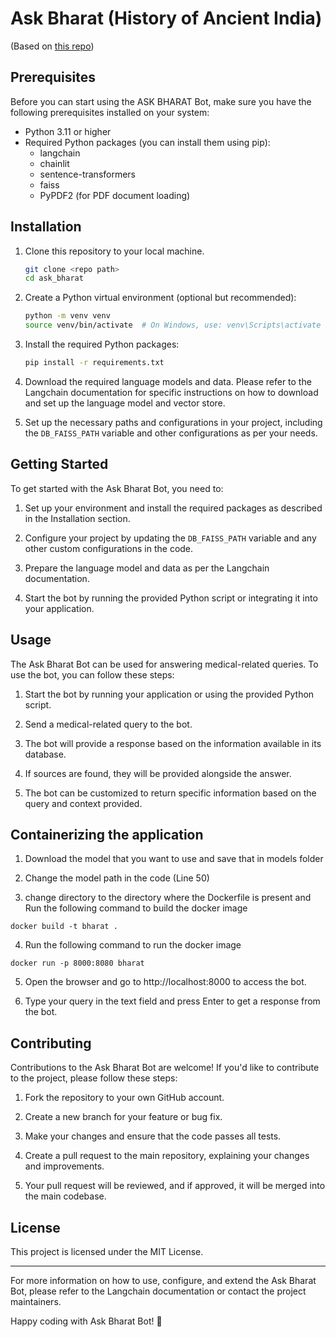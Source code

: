 # Ask Bharat (History of Ancient India)

(Based on [this repo](https://github.com/AIAnytime/Llama2-Medical-Chatbot/blob/main/README.md))

## Prerequisites

Before you can start using the ASK BHARAT Bot, make sure you have the following prerequisites installed on your system:

- Python 3.11 or higher
- Required Python packages (you can install them using pip):
    - langchain
    - chainlit
    - sentence-transformers
    - faiss
    - PyPDF2 (for PDF document loading)

## Installation

1. Clone this repository to your local machine.

    ```bash
    git clone <repo path>
    cd ask_bharat
    ```

2. Create a Python virtual environment (optional but recommended):

    ```bash
    python -m venv venv
    source venv/bin/activate  # On Windows, use: venv\Scripts\activate
    ```

3. Install the required Python packages:

    ```bash
    pip install -r requirements.txt
    ```

4. Download the required language models and data. Please refer to the Langchain documentation for specific instructions on how to download and set up the language model and vector store.

5. Set up the necessary paths and configurations in your project, including the `DB_FAISS_PATH` variable and other configurations as per your needs.

## Getting Started

To get started with the Ask Bharat Bot, you need to:

1. Set up your environment and install the required packages as described in the Installation section.

2. Configure your project by updating the `DB_FAISS_PATH` variable and any other custom configurations in the code.

3. Prepare the language model and data as per the Langchain documentation.

4. Start the bot by running the provided Python script or integrating it into your application.

## Usage

The Ask Bharat Bot can be used for answering medical-related queries. To use the bot, you can follow these steps:

1. Start the bot by running your application or using the provided Python script.

2. Send a medical-related query to the bot.

3. The bot will provide a response based on the information available in its database.

4. If sources are found, they will be provided alongside the answer.

5. The bot can be customized to return specific information based on the query and context provided.

## Containerizing the application

1. Download the model that you want to use and save that in models folder

2. Change the model path in the code (Line 50)

3. change directory to the directory where the Dockerfile is present and Run the following command to build the docker image

``` docker build -t bharat . ```

4. Run the following command to run the docker image

``` docker run -p 8000:8080 bharat ```

5. Open the browser and go to http://localhost:8000 to access the bot.

6. Type your query in the text field and press Enter to get a response from the bot.


## Contributing

Contributions to the Ask Bharat Bot are welcome! If you'd like to contribute to the project, please follow these steps:

1. Fork the repository to your own GitHub account.

2. Create a new branch for your feature or bug fix.

3. Make your changes and ensure that the code passes all tests.

4. Create a pull request to the main repository, explaining your changes and improvements.

5. Your pull request will be reviewed, and if approved, it will be merged into the main codebase.

## License

This project is licensed under the MIT License.

---

For more information on how to use, configure, and extend the Ask Bharat Bot, please refer to the Langchain documentation or contact the project maintainers.

Happy coding with Ask Bharat Bot! 🚀
